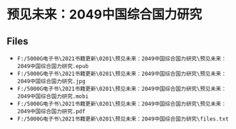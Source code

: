 # 预见未来：2049中国综合国力研究

## Files

- `F:/5000G电子书\2021书籍更新\0201\预见未来：2049中国综合国力研究\预见未来：2049中国综合国力研究.epub`
- `F:/5000G电子书\2021书籍更新\0201\预见未来：2049中国综合国力研究\预见未来：2049中国综合国力研究.jpg`
- `F:/5000G电子书\2021书籍更新\0201\预见未来：2049中国综合国力研究\预见未来：2049中国综合国力研究.mobi`
- `F:/5000G电子书\2021书籍更新\0201\预见未来：2049中国综合国力研究\预见未来：2049中国综合国力研究.pdf`
- `F:/5000G电子书\2021书籍更新\0201\预见未来：2049中国综合国力研究\files.txt`
